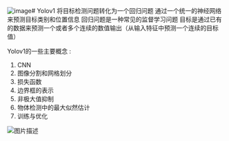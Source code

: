 ![image](https://github.com/user-attachments/assets/11c11733-82ff-454b-a8cd-1b36dde86031)# Yolov1
 将目标检测问题转化为一个回归问题 通过一个统一的神经网络来预测目标类别和位置信息
 回归问题是一种常见的监督学习问题 目标是通过已有的数据来预测一个或者多个连续的数值输出（从输入特征中预测一个连续的目标值）
 
 Yolov1的一些主要概念 : 
 1) CNN 
 2) 图像分割和网格划分
 3) 损失函数
 4) 边界框的表示
 5) 非极大值抑制
 6) 物体检测中的最大似然估计
 7) 训练与优化
 
![图片描述](assets/numpy.png)
